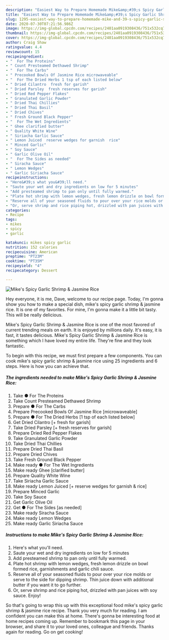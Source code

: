 ```yaml
---
description: "Easiest Way to Prepare Homemade Mike&amp;#39;s Spicy Garlic Shrimp &amp;amp; Jasmine Rice"
title: "Easiest Way to Prepare Homemade Mike&amp;#39;s Spicy Garlic Shrimp &amp;amp; Jasmine Rice"
slug: 1295-easiest-way-to-prepare-homemade-mike-and-39-s-spicy-garlic-shrimp-and-amp-jasmine-rice
date: 2020-07-30T07:21:56.986Z
image: https://img-global.cpcdn.com/recipes/2401aa0919308436/751x532cq70/mikes-spicy-garlic-shrimp-jasmine-rice-recipe-main-photo.jpg
thumbnail: https://img-global.cpcdn.com/recipes/2401aa0919308436/751x532cq70/mikes-spicy-garlic-shrimp-jasmine-rice-recipe-main-photo.jpg
cover: https://img-global.cpcdn.com/recipes/2401aa0919308436/751x532cq70/mikes-spicy-garlic-shrimp-jasmine-rice-recipe-main-photo.jpg
author: Craig Shaw
ratingvalue: 4.4
reviewcount: 15
recipeingredient:
- "  For The Proteins"
- " Count Presteamed Dethawed Shrimp"
- "  For The Carbs"
- " Precooked Bowls Of Jasmine Rice microwaveable"
- "  For The Dried Herbs 1 tsp of each listed below"
- " Dried Cilantro  fresh for garish"
- " Dried Parsley  fresh reserves for garish"
- " Dried Red Pepper Flakes"
- " Granulated Garlic Powder"
- " Dried Thai Chillies"
- " Dried Thai Basil"
- " Dried Chives"
- " Fresh Ground Black Pepper"
- "  For The Wet Ingredients"
- " Ghee clarified butter"
- " Quality White Wine"
- " Siriacha Garlic Sauce"
- " Lemon Juiced  reserve wedges for garnish  rice"
- " Minced Garlic"
- " Soy Sauce"
- " Garlic Olive Oil"
- "  For The Sides as needed"
- " Siracha Sauce"
- " Lemon Wedges"
- " Garlic Siriacha Sauce"
recipeinstructions:
- "Here&#39;s what you&#39;ll need."
- "Saute your wet and dry ingredients on low for 5 minutes"
- "Add presteamed shrimp to pan only until fully warmed."
- "Plate hot shrimp with lemon wedges, fresh lemon drizzle on bowl formed rice, garnishments and garlic chili sauce."
- "Reserve all of your seasoned fluids to pour over your rice molds or serve to the side for dipping shrimp. Thin juice down with additional butter if you want it to go further."
- "Or, serve shrimp and rice piping hot, drizzled with pan juices with soy sauce. Enjoy!"
categories:
- Recipe
tags:
- mikes
- spicy
- garlic

katakunci: mikes spicy garlic 
nutrition: 152 calories
recipecuisine: American
preptime: "PT23M"
cooktime: "PT35M"
recipeyield: "4"
recipecategory: Dessert

---
```



![Mike&#39;s Spicy Garlic Shrimp &amp; Jasmine Rice](https://img-global.cpcdn.com/recipes/2401aa0919308436/751x532cq70/mikes-spicy-garlic-shrimp-jasmine-rice-recipe-main-photo.jpg)

Hey everyone, it is me, Dave, welcome to our recipe page. Today, I'm gonna show you how to make a special dish, mike&#39;s spicy garlic shrimp &amp; jasmine rice. It is one of my favorites. For mine, I'm gonna make it a little bit tasty. This will be really delicious.



Mike&#39;s Spicy Garlic Shrimp &amp; Jasmine Rice is one of the most favored of current trending meals on earth. It is enjoyed by millions daily. It's easy, it is fast, it tastes delicious. Mike&#39;s Spicy Garlic Shrimp &amp; Jasmine Rice is something which I have loved my entire life. They're fine and they look fantastic.


To begin with this recipe, we must first prepare a few components. You can cook mike&#39;s spicy garlic shrimp &amp; jasmine rice using 25 ingredients and 6 steps. Here is how you can achieve that.

<!--inarticleads1-->

##### The ingredients needed to make Mike&#39;s Spicy Garlic Shrimp &amp; Jasmine Rice:

1. Take  ● For The Proteins
1. Take  Count Presteamed Dethawed Shrimp
1. Prepare  ● For The Carbs
1. Prepare  Precooked Bowls Of Jasmine Rice [microwaveable]
1. Prepare  ● For The Dried Herbs [1 tsp of each listed below]
1. Get  Dried Cilantro [+ fresh for garish]
1. Take  Dried Parsley [+ fresh reserves for garish]
1. Prepare  Dried Red Pepper Flakes
1. Take  Granulated Garlic Powder
1. Take  Dried Thai Chillies
1. Prepare  Dried Thai Basil
1. Prepare  Dried Chives
1. Take  Fresh Ground Black Pepper
1. Make ready  ● For The Wet Ingredients
1. Make ready  Ghee [clarified butter]
1. Prepare  Quality White Wine
1. Take  Siriacha Garlic Sauce
1. Make ready  Lemon Juiced [+ reserve wedges for garnish &amp; rice]
1. Prepare  Minced Garlic
1. Take  Soy Sauce
1. Get  Garlic Olive Oil
1. Get  ● For The Sides [as needed]
1. Make ready  Siracha Sauce
1. Make ready  Lemon Wedges
1. Make ready  Garlic Siriacha Sauce




<!--inarticleads2-->

##### Instructions to make Mike&#39;s Spicy Garlic Shrimp &amp; Jasmine Rice:

1. Here&#39;s what you&#39;ll need.
1. Saute your wet and dry ingredients on low for 5 minutes
1. Add presteamed shrimp to pan only until fully warmed.
1. Plate hot shrimp with lemon wedges, fresh lemon drizzle on bowl formed rice, garnishments and garlic chili sauce.
1. Reserve all of your seasoned fluids to pour over your rice molds or serve to the side for dipping shrimp. Thin juice down with additional butter if you want it to go further.
1. Or, serve shrimp and rice piping hot, drizzled with pan juices with soy sauce. Enjoy!




So that's going to wrap this up with this exceptional food mike&#39;s spicy garlic shrimp &amp; jasmine rice recipe. Thank you very much for reading. I am confident you can make this at home. There's gonna be interesting food at home recipes coming up. Remember to bookmark this page in your browser, and share it to your loved ones, colleague and friends. Thanks again for reading. Go on get cooking!
